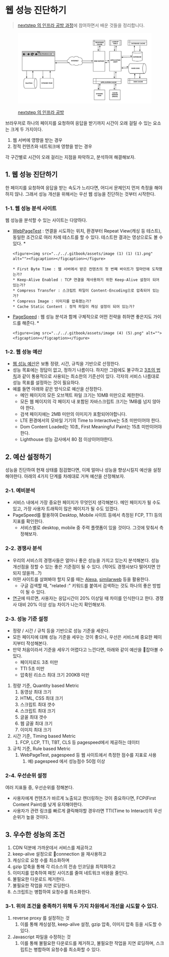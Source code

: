 # 웹 성능 진단하기

> [nextstep 의 인프라 공방 과정](https://edu.nextstep.camp/c/VI4PhjPA)에 참여하면서 배운 것들을 정리합니다.&#x20;

<figure><img src="../../.gitbook/assets/image (8) (1).png" alt=""><figcaption><p><a href="https://edu.nextstep.camp/c/VI4PhjPA">nextstep 의 인프라 공방</a></p></figcaption></figure>

브라우저로 하나의 페이지를 요청하여 응답을 받기까지 시간이 오래 걸릴 수 있는 요소는 크게 두 가지이다.&#x20;

1. 웹 서버에 영향을 받는 경우&#x20;
2. 정적 컨텐츠와 네트워크에 영향을 받는 경우&#x20;

각 구간별로 시간이 오래 걸리는 지점을 파악하고, 분석하여 해결해보자.&#x20;



## 1. 웹 성능 진단하기&#x20;

한 페이지를 요청하여 응답을 받는 속도가 느리다면, 어디서 문제인지 먼저 측정을 해야하지 않나. 그래서 성능 개선을 위해서는 우선 웹 성능을 진단하는 것부터 시작한다.&#x20;

### 1-1. 웹 성능 분석 사이트&#x20;

웹 성능을 분석할 수 있는 사이트는 다양하다.&#x20;

* [WebPageTest](https://www.webpagetest.org/) : 연결을 시도하는 위치, 환경부터 Repeat View(캐싱 등 테스트), 동일한 조건으로 여러 차례 테스트를 할 수 있다. 테스트한 결과는 영상으로도 볼 수 있다.&#x20;
  *

      <figure><img src="../../.gitbook/assets/image (1) (1) (1).png" alt=""><figcaption></figcaption></figure>

      * First Byte Time : 웹 서버에서 받은 컨텐츠의 첫 번째 바이트가 얼마만에 도착했는가?
      * Keep-Alive Enabled : TCP 연결을 재사용하기 위한 Keep-Alive 설정이 되어 있는가?
      * Compress Transfer : 스크립트 파일이 Content-Encoding으로 압축되어 있는가?
      * Compress Image : 이미지를 압축했는가?
      * Cache Static Content : 정적 파일이 캐싱 설정이 되어 있는가?
* [PageSpeed](https://developers.google.com/speed/pagespeed/insights/) : 웹 성능 분석과 함께 구체적으로 어떤 전략을 취하면 좋은지도 가이드를 해준다.&#x20;
  *

      <figure><img src="../../.gitbook/assets/image (4) (5).png" alt=""><figcaption></figcaption></figure>

### 1-2. 웹 성능 예산&#x20;

* [웹 성능 예산](https://addyosmani.com/blog/performance-budgets/)은 보통 정량, 시간, 규칙을 기반으로 산정한다.&#x20;
* 성능 목표에는 정답이 없고, 정하기 나름이다. 하지만 그럼에도 불구하고 [3초의 법칙](https://www.thinkwithgoogle.com/intl/en-ca/marketing-strategies/app-and-mobile/mobile-page-speed-new-industry-benchmarks/)과 같이 통용적으로 사용되는 최소한의 기준선이 있다. 각자의 서비스 나름대로 성능 목표를 설정하는 것이 필요하다.&#x20;
* 예를 들면 아래와 같은 방식으로 예산을 산정한다.&#x20;
  * 메인 페이지의 모든 오브젝트 파일 크기는 10MB 미만으로 제한한다.
  * 모든 웹 페이지의 각 페이지 내 포함된 자바스크립트 크기는 1MB를 넘지 않아야 한다.
  * 검색 페이지에는 2MB 미만의 이미지가 포함되어야합니다.
  * LTE 환경에서의 모바일 기기의 Time to Interactive는 5초 미만이어야 한다.
  * Dom Content Loaded는 10초, First Meaningful Paint는 15초 미만이어야 한다.
  * Lighthouse 성능 감사에서 80 점 이상이어야한다.



## 2. 예산 설정하기&#x20;

성능을 진단하여 현재 상태를 점검했다면, 이제 얼마나 성능을 향상시킬지 예산을 설정해야한다. 아래의 4가지 단계를 차례대로 거쳐 예산을 산정해보자.&#x20;

### 2-1. 예비분석

* 서비스 내에서 가장 중요한 페이지가 무엇인지 생각해본다. 메인 페이지가 될 수도 있고, 가장 사용자 트래픽이 많은 페이지가 될 수도 있겠다.&#x20;
* PageSpeed를 활용하여 Desktop, Mobile 사이트 등에서 측정된 FCP, TTI 등의 지표를 확인한다.&#x20;
  * 서비스별로 desktop, mobile 중 주력 플랫폼이 있을 것이다. 그것에 맞춰서 측정해보자.&#x20;

### 2-2. 경쟁사 분석&#x20;

* 우리의 서비스의 경쟁사들은 얼마나 좋은 성능을 가지고 있는지 분석해본다. 성능 개선점을 정할 수 있는 좋은 기준점이 될 수 있다. (적어도 경쟁사보다 떨어지면 안되지 않을까...?)&#x20;
* 어떤 사이트를 살펴봐야 할지 모를 때는 [Alexa](https://www.alexa.com/), [similarweb](https://www.similarweb.com/) 등을 활용한다.&#x20;
  * 구글 검색할 때, "related :" 키워드를 붙여서 검색하는 것도 하나의 좋은 방법이 될 수 있다.&#x20;
* [연구](https://www.smashingmagazine.com/2015/09/why-performance-matters-the-perception-of-time/#the-need-for-performance-optimization-the-20-rule)에 따르면, 사용자는 응답시간이 20% 이상일 때 차이를 인식한다고 한다. 경쟁사 대비 20% 이상 성능 차이가 나는지 확인해보자.&#x20;

### 2-3. 성능 기준 설정

* 정량 / 시간 / 규칙 등을 기반으로 성능 기준을 세운다.&#x20;
* 모든 페이지에 대해 성능 기준을 세우는 것이 좋으나, 우선은 서비스에 중요한 페이지부터 작성해본다.&#x20;
* 만약 처음이라서 기준을 세우기 어렵다고 느낀다면, 아래와 같이 예산을 잡아볼 수 있다.&#x20;
  * 페이지로드 3초 미만
  * TTI 5초 미만
  * 압축된 리소스 최대 크기 200KB 미만



1. 정량 기준, Quantity based Metric&#x20;
   1. 동영상 최대 크기
   2. HTML, CSS 최대 크기
   3. 스크립트 최대 갯수
   4. 스크립트 최대 크기
   5. 글꼴 최대 갯수
   6. 웹 글꼴 최대 크기
   7. 이미지 최대 크기
2. 시간 기준, Timing based Metric&#x20;
   1. FCP, LCP, TTI, TBT, CLS 등 pagespeed에서 제공하는 데이터
3. 규칙 기준, Rule based Metric&#x20;
   1. WebPageTest, pagespeed 등 웹 사이트에서 측정한 점수를 지표로 사용
      1. 예) pagespeed 에서 성능점수 50점 이상&#x20;

### 2-4. 우선순위 설정

여러 지표들 중, 우선순위를 정해본다.&#x20;

* 사용자에게 컨텐츠가 바르게 노출되고 렌더링하는 것이 중요하다면, FCP(First Content Paint)를 낮게 유지해야한다.&#x20;
* 사용자가 관련 링크를 빠르게 클릭해야할 경우라면 TTI(Time to Interact)의 우선순위가 높을 것이다.&#x20;



## 3. 우수한 성능의 조건&#x20;

1. CDN 덕분에 가까운데서 서비스를 제공하고&#x20;
2. keep-alive 설정으로 connection 을 재사용하고&#x20;
3. 캐싱으로 요청 수를 최소화하며&#x20;
4. gzip 압축을 통해 각 리소스의 전송 인코딩을 최적화하고&#x20;
5. 이미지를 압축하여 패킷 사이즈를 줄여 네트워크 비용을 줄인다.&#x20;
6. 불필요한 다운로드 제거한다.&#x20;
7. 불필요한 작업을 지연 로딩한다.&#x20;
8. 스크립트는 병합하여 요청수를 최소화한다.&#x20;



### 3-1. 위의 조건을 충족하기 위해 두 가지 차원에서 개선을 시도할 수 있다.&#x20;

1. reverse proxy 를 설정하는 것&#x20;
   1. 이를 통해 캐싱설정, keep-alive 설정, gzip 압축, 이미지 압축 등을 시도할 수 있다.&#x20;
2. Javascript 파일을 수정하는 것&#x20;
   1. 이를 통해 불필요한 다운로드를 제거하고, 불필요한 작업을 지연 로딩하며, 스크립트는 병합하여 요청수를 최소화할 수 있다.&#x20;

